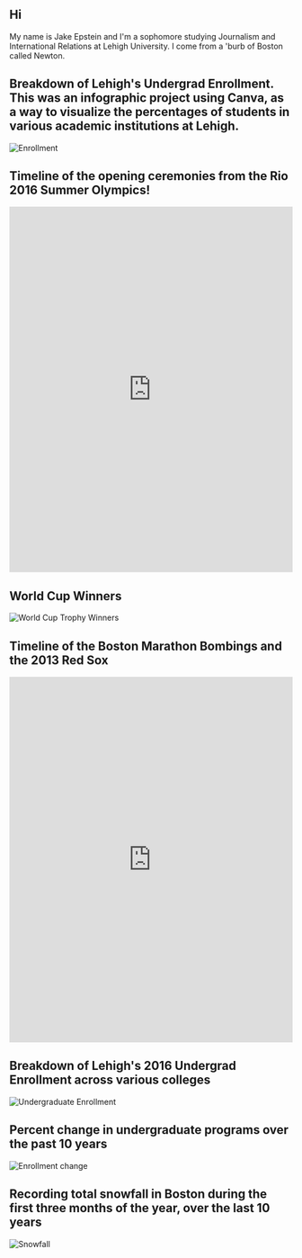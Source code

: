 ## Hi
My name is Jake Epstein and I'm a sophomore studying Journalism and International Relations at Lehigh University. I come from a 'burb of Boston called Newton. 

## Breakdown of Lehigh's Undergrad Enrollment. This was an infographic project using Canva, as a way to visualize the percentages of students in various academic institutions at Lehigh. 

![Enrollment](https://github.com/jakepstein/jakepstein.github.io/blob/master/brunch.png?raw=true) 

## Timeline of the opening ceremonies from the Rio 2016 Summer Olympics!

<iframe src='https://cdn.knightlab.com/libs/timeline3/latest/embed/index.html?source=1bE10xjBVVFmetzYVT9A2uREf0qANjXAGf54T5UKrCSk&font=Default&lang=en&initial_zoom=2&height=650' width='100%' height='650' webkitallowfullscreen mozallowfullscreen allowfullscreen frameborder='0'></iframe>

## World Cup Winners

![World Cup Trophy Winners](https://github.com/jakepstein/jakepstein.github.io/blob/master/World%20Cup%20canva.png?raw=true)

## Timeline of the Boston Marathon Bombings and the 2013 Red Sox

<iframe src='https://cdn.knightlab.com/libs/timeline3/latest/embed/index.html?source=1Zx7v4tGqQi2Azmi8xcUSAHLZ4tutaVtumaXb7rJaQRA&font=Default&lang=en&initial_zoom=2&height=650' width='100%' height='650' webkitallowfullscreen mozallowfullscreen allowfullscreen frameborder='0'></iframe>

## Breakdown of Lehigh's 2016 Undergrad Enrollment across various colleges 

![Undergraduate Enrollment](https://github.com/jakepstein/jakepstein.github.io/blob/master/2016_Undergrad_Enrollment_Percentages_chartbuilder.png?raw=true)

## Percent change in undergraduate programs over the past 10 years 

![Enrollment change](https://github.com/jakepstein/jakepstein.github.io/blob/master/Enrollment%20change.png?raw=true)

## Recording total snowfall in Boston during the first three months of the year, over the last 10 years

![Snowfall](https://github.com/jakepstein/jakepstein.github.io/blob/master/boston%20snowfall.png?raw=true)
